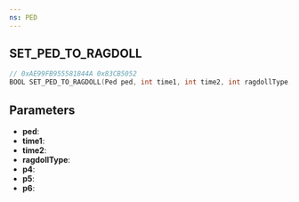 ```yaml
---
ns: PED
---
```

## SET_PED_TO_RAGDOLL

```c
// 0xAE99FB955581844A 0x83CB5052
BOOL SET_PED_TO_RAGDOLL(Ped ped, int time1, int time2, int ragdollType, BOOL p4, BOOL p5, BOOL p6);
```

## Parameters
* **ped**:
* **time1**:
* **time2**:
* **ragdollType**:
* **p4**:
* **p5**:
* **p6**:
